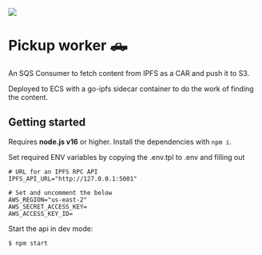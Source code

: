 ![](https://ipfs.io/ipfs/bafybeig5uisjbc25pkjwtyq5goocmwr7lz5ln63llrtw4d5s2y7m7nhyeu/ep-logo.svg)

# Pickup worker 🛻

An SQS Consumer to fetch content from IPFS as a CAR and push it to S3.

Deployed to ECS with a go-ipfs sidecar container to do the work of finding the content.

## Getting started

Requires **node.js v16** or higher. Install the dependencies with `npm i`.

Set required ENV variables by copying the .env.tpl to .env and filling out

```
# URL for an IPFS RPC API
IPFS_API_URL="http://127.0.0.1:5001"

# Set and uncomment the below
AWS_REGION="us-east-2"
AWS_SECRET_ACCESS_KEY=
AWS_ACCESS_KEY_ID=
```

Start the api in dev mode:

```console
$ npm start
```

